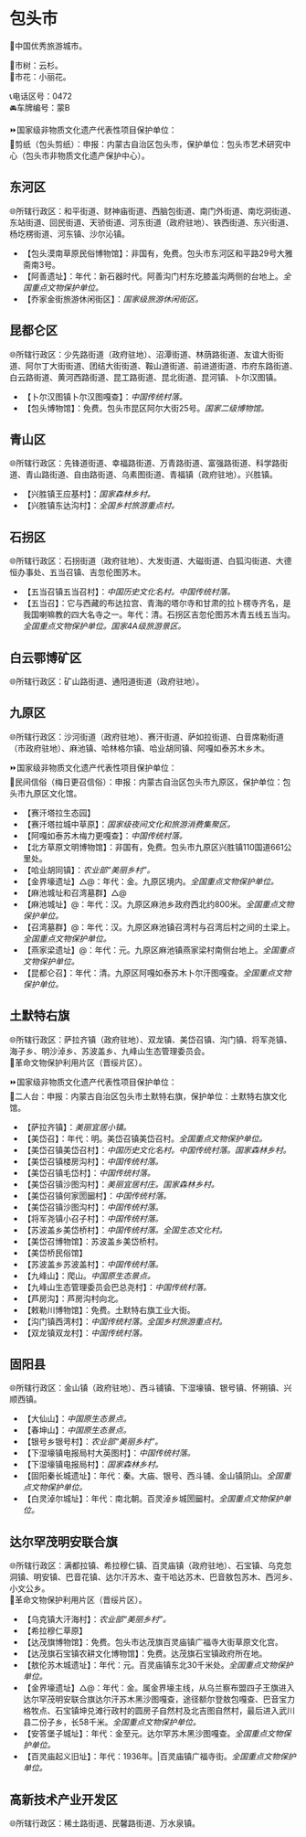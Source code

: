 # 包头市  
🏅中国优秀旅游城市。  
  
🌳市树：云杉。  
🌸市花：小丽花。  
  
📞电话区号：0472  
🚘车牌编号：蒙B  
  
⏩国家级非物质文化遗产代表性项目保护单位：  
🔸剪纸（包头剪纸）：申报：内蒙古自治区包头市，保护单位：包头市艺术研究中心（包头市非物质文化遗产保护中心）。  

## 东河区  
🌐所辖行政区：和平街道、财神庙街道、西脑包街道、南门外街道、南圪洞街道、东站街道、回民街道、天骄街道、河东街道（政府驻地）、铁西街道、东兴街道、杨圪楞街道、河东镇、沙尔沁镇。  
  
* 【包头漠南草原民俗博物馆】：非国有，免费。包头市东河区和平路29号大雅斋南3号。  
* 【阿善遗址】：年代：新石器时代。阿善沟门村东圪膝盖沟两侧的台地上。*全国重点文物保护单位。*  
* 【乔家金街旅游休闲街区】：*国家级旅游休闲街区。*  
  
## 昆都仑区  
🌐所辖行政区：少先路街道（政府驻地）、沼潭街道、林荫路街道、友谊大街街道、阿尔丁大街街道、团结大街街道、鞍山道街道、前进道街道、市府东路街道、白云路街道、黄河西路街道、昆工路街道、昆北街道、昆河镇、卜尔汉图镇。  
  
* 【卜尔汉图镇卜尔汉图嘎查】：*中国传统村落。*  
* 【包头博物馆】：免费。包头市昆区阿尔大街25号。*国家二级博物馆。*  

## 青山区  
🌐所辖行政区：先锋道街道、幸福路街道、万青路街道、富强路街道、科学路街道、青山路街道、自由路街道、乌素图街道、青福镇（政府驻地）。兴胜镇。  
  
* 【兴胜镇王应基村】：*国家森林乡村。*  
* 【兴胜镇东达沟村】：*全国乡村旅游重点村。*  

## 石拐区  
🌐所辖行政区：石拐街道（政府驻地）、大发街道、大磁街道、白狐沟街道、大德恒办事处、五当召镇、吉忽伦图苏木。  
  
* 【五当召镇五当召村】：*中国历史文化名村。中国传统村落。*  
* 【五当召】：它与西藏的布达拉宫、青海的塔尔寺和甘肃的拉卜楞寺齐名，是我国喇嘛教的四大名寺之一。年代：清。石拐区吉忽伦图苏木青五线五当沟。*全国重点文物保护单位。国家4A级旅游景区。*  

## 白云鄂博矿区  
🌐所辖行政区：矿山路街道、通阳道街道（政府驻地）。  

## 九原区  
🌐所辖行政区：沙河街道（政府驻地）、赛汗街道、萨如拉街道、白音席勒街道（市政府驻地）、麻池镇、哈林格尔镇、哈业胡同镇、阿嘎如泰苏木乡木。  
  
⏩国家级非物质文化遗产代表性项目保护单位：  
🔸民间信俗（梅日更召信俗）：申报：内蒙古自治区包头市九原区，保护单位：包头市九原区文化馆。  
  
* 【赛汗塔拉生态园】  
* 【赛汗塔拉城中草原】：*国家级夜间文化和旅游消费集聚区。*  
* 【阿嘎如泰苏木梅力更嘎查】：*中国传统村落。*  
* 【北方草原文明博物馆】：非国有，免费。包头市九原区兴胜镇110国道661公里处。  
* 【哈业胡同镇】：*农业部“美丽乡村”。*  
* 【金界壕遗址】△@：年代：金。九原区境内。*全国重点文物保护单位。*  
* 【麻池城址和召湾墓群】△@
* 【麻池城址】@：年代：汉。九原区麻池乡政府西北约800米。*全国重点文物保护单位。*  
* 【召湾墓群】@：年代：汉。九原区麻池镇召湾村与召湾后村之间的土梁上。*全国重点文物保护单位。*  
* 【燕家梁遗址】@：年代：元。九原区麻池镇燕家梁村南侧台地上。*全国重点文物保护单位。*  
* 【昆都仑召】：年代：清。九原区阿嘎如泰苏木卜尔汗图嘎查。*全国重点文物保护单位。*  
  
## 土默特右旗  
🌐所辖行政区：萨拉齐镇（政府驻地）、双龙镇、美岱召镇、沟门镇、将军尧镇、海子乡、明沙淖乡、苏波盖乡、九峰山生态管理委员会。  
🚩革命文物保护利用片区（晋绥片区）。  
  
⏩国家级非物质文化遗产代表性项目保护单位：  
🔸二人台：申报：内蒙古自治区包头市土默特右旗，保护单位：土默特右旗文化馆。  
  
* 【萨拉齐镇】：*美丽宜居小镇。*  
* 【美岱召】：年代：明。美岱召镇美岱召村。*全国重点文物保护单位。*  
* 【美岱召镇美岱召村】：*中国历史文化名村。中国传统村落。国家森林乡村。*  
* 【美岱召镇楼房沟村】：*中国传统村落。*  
* 【美岱召镇毛岱村】：*中国传统村落。*  
* 【美岱召镇沙图沟村】：*美丽宜居村庄。国家森林乡村。*  
* 【美岱召镇何家圐圙村】：*中国传统村落。*  
* 【美岱召镇沙图沟村】：*中国传统村落。*  
* 【将军尧镇小召子村】：*中国传统村落。*  
* 【苏波盖乡美岱桥村】：*中国传统村落。全国生态文化村。*  
* 【美岱召博物馆】：苏波盖乡美岱桥村。
* 【美岱桥民俗馆】
* 【苏波盖乡苏波盖村】：*中国传统村落。*  
* 【九峰山】：爬山。*中国原生态景点。*  
* 【九峰山生态管理委员会巴总尧村】：*中国传统村落。*  
* 【芦房沟】：芦房沟村向北。  
* 【敕勒川博物馆】：免费。土默特右旗工业大街。  
* 【沟门镇西湾村】：*中国传统村落。全国乡村旅游重点村。*  
* 【双龙镇双龙村】：*中国传统村落。*  

## 固阳县  
🌐所辖行政区：金山镇（政府驻地）、西斗铺镇、下湿壕镇、银号镇、怀朔镇、兴顺西镇。  
  
* 【大仙山】：*中国原生态景点。*  
* 【春坤山】：*中国原生态景点。*  
* 【银号乡银号村】：*农业部“美丽乡村”。*  
* 【下湿壕镇电报局村大英图村】：*中国传统村落。*  
* 【下湿壕镇电报局村】：*国家森林乡村。*  
* 【固阳秦长城遗址】：年代：秦。大庙、银号、西斗铺、金山镇阴山。*全国重点文物保护单位。*  
* 【白灵淖尔城址】：年代：南北朝。百灵淖乡城圐圙村。*全国重点文物保护单位。*  

## 达尔罕茂明安联合旗  
🌐所辖行政区：满都拉镇、希拉穆仁镇、百灵庙镇（政府驻地）、石宝镇、乌克忽洞镇、明安镇、巴音花镇、达尔汗苏木、查干哈达苏木、巴音敖包苏木、西河乡、小文公乡。  
🚩革命文物保护利用片区（晋绥片区）。  
  
* 【乌克镇大汗海村】：*农业部“美丽乡村”。*  
* 【希拉穆仁草原】  
* 【达茂旗博物馆】：免费。包头市达茂旗百灵庙镇广福寺大街草原文化宫。  
* 【达茂旗石宝镇农耕文化博物馆】：免费。达茂旗石宝镇政府所在地。  
* 【敖伦苏木城遗址】：年代：元。百灵庙镇东北30千米处。*全国重点文物保护单位。*  
* 【金界壕遗址】△@：年代：金。属金界壕主线，从乌兰察布盟四子王旗进入达尔罕茂明安联合旗达尔汗苏木黑沙图嘎查，途径额尔登敖包嘎查、巴音宝力格牧点、石宝镇坤兑滩行政村的圆房子自然村及北吉图自然村，最后进入武川县二份子乡，长58千米。*全国重点文物保护单位。*  
* 【安答堡子城址】：年代：金至元。达尔罕苏木黑沙图嘎查。*全国重点文物保护单位。*  
* 【百灵庙起义旧址】：年代：1936年。|百灵庙镇广福寺街。*全国重点文物保护单位。*  

## 高新技术产业开发区  
🌐所辖行政区：稀土路街道、民馨路街道、万水泉镇。